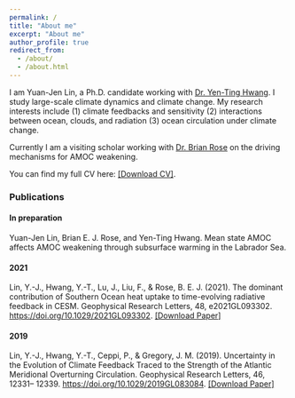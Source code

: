 ```yaml
---
permalink: /
title: "About me"
excerpt: "About me"
author_profile: true
redirect_from: 
  - /about/
  - /about.html
---
```


I am Yuan-Jen Lin, a Ph.D. candidate working with [Dr. Yen-Ting Hwang](https://homepage.ntu.edu.tw/~ythwang/Yen-Ting_Hwang/Welcome.html). I study large-scale climate dynamics and climate change. My research interests include (1) climate feedbacks and sensitivity (2) interactions between ocean, clouds, and radiation (3) ocean circulation under climate change.

Currently I am a visiting scholar working with [Dr. Brian Rose](http://brian-rose.github.io/) on the driving mechanisms for AMOC weakening.

You can find my full CV here: [[Download CV]](https://yuanjenlin.github.io/files/CV.pdf).

### Publications
#### In preparation
Yuan-Jen Lin, Brian E. J. Rose, and Yen-Ting Hwang. Mean state AMOC affects AMOC weakening through subsurface warming in the Labrador Sea.
#### 2021
Lin, Y.-J., Hwang, Y.-T., Lu, J., Liu, F., & Rose, B. E. J. (2021). The dominant contribution of Southern Ocean heat uptake to time-evolving radiative feedback in CESM. Geophysical Research Letters, 48, e2021GL093302. https://doi.org/10.1029/2021GL093302. [[Download Paper]](https://yuanjenlin.github.io/files/2021_Lin_etal.pdf)
#### 2019
Lin, Y.-J., Hwang, Y.-T., Ceppi, P., & Gregory, J. M. (2019). Uncertainty in the Evolution of Climate Feedback Traced to the Strength of the Atlantic Meridional Overturning Circulation. Geophysical Research Letters, 46, 12331– 12339. https://doi.org/10.1029/2019GL083084. [[Download Paper]](https://yuanjenlin.github.io/files/2019_Lin_etal.pdf)
